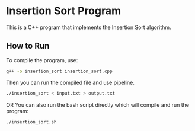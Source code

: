 # Insertion Sort Program

This is a C++ program that implements the Insertion Sort algorithm.

## How to Run

To compile the program, use:
```bash
g++ -o insertion_sort insertion_sort.cpp
```
Then you can run the compiled file and use pipeline.
```bash
./insertion_sort < input.txt > output.txt
```
OR You can also run the bash script directly which will compile and run the program:
```bash
./insertion_sort.sh
```



